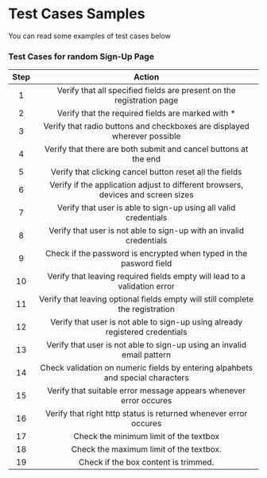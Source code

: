 # Test Cases Samples
You can read some examples of test cases below
### Test Cases for random Sign-Up Page
| Step | Action |
| :---: | :--------------------------------: |
|    1  | Verify that all specified fields are present on the registration page |
|    2  | Verify that the required fields are marked with * |
|    3  | Verify that radio buttons and checkboxes are displayed wherever possible |
|    4  | Verify that there are both submit and cancel buttons at the end |
|    5  | Verify that clicking cancel button reset all the fields |
|    6  | Verify if the application adjust to different browsers, devices and screen sizes |
|    7  | Verify that user is able to sign-up using all valid credentials |
|    8  | Verify that user is not able to sign-up with an invalid credentials |
|    9  | Check if the password is encrypted when typed in the pasword field |
|    10  | Verify that leaving required fields empty will lead to a validation error |
|    11  | Verify that leaving optional fields empty will still complete the registration |
|    12  | Verify that user is not able to sign-up using already registered credentials |
|    13  | Verify that user is not able to sign-up using an invalid email pattern |
|    14  | Check validation on numeric fields by entering alpahbets and special characters |
|    15  | Verify that suitable error message appears whenever error occures |
|    16  | Verify that right http status is returned whenever error occures |
|    17  | Check the minimum limit of the textbox |
|    18  | Check the maximum limit of the textbox. |
|    19  | Check if the box content is trimmed. |



